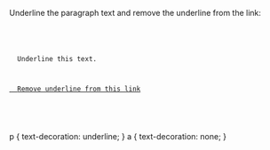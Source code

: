 Underline the paragraph text and remove the underline from the link:

<Editor lang="css" type="exercise">
<code>
<panel lang="html">
<p>
  Underline this text.
</p>
<a href="#">
  Remove underline from this link
</a>
</panel>
<panel lang="css">

</panel>
</code>

<solution>
p {
  text-decoration: underline;
}
a {
  text-decoration: none;
}
</solution>
</Editor>